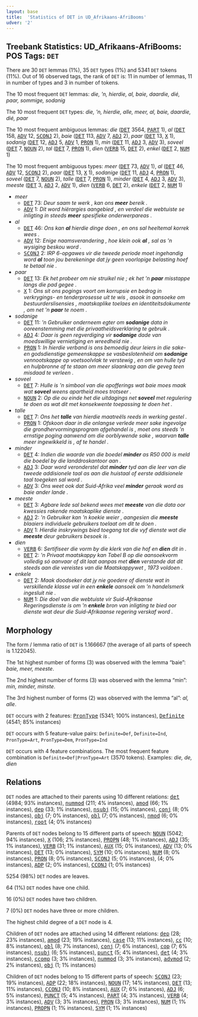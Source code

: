 ```yaml
---
layout: base
title:  'Statistics of DET in UD_Afrikaans-AfriBooms'
udver: '2'
---
```


## Treebank Statistics: UD_Afrikaans-AfriBooms: POS Tags: `DET`

There are 30 `DET` lemmas (1%), 35 `DET` types (1%) and 5341 `DET` tokens (11%).
Out of 16 observed tags, the rank of `DET` is: 11 in number of lemmas, 11 in number of types and 3 in number of tokens.

The 10 most frequent `DET` lemmas: <em>die, 'n, hierdie, al, baie, daardie, dié, paar, sommige, sodanig</em>

The 10 most frequent `DET` types:  <em>die, 'n, hierdie, alle, meer, al, baie, daardie, dié, paar</em>

The 10 most frequent ambiguous lemmas: <em>die</em> (<tt><a href="af_afribooms-pos-DET.html">DET</a></tt> 3564, <tt><a href="af_afribooms-pos-PART.html">PART</a></tt> 1), <em>al</em> (<tt><a href="af_afribooms-pos-DET.html">DET</a></tt> 158, <tt><a href="af_afribooms-pos-ADV.html">ADV</a></tt> 12, <tt><a href="af_afribooms-pos-SCONJ.html">SCONJ</a></tt> 2), <em>baie</em> (<tt><a href="af_afribooms-pos-DET.html">DET</a></tt> 113, <tt><a href="af_afribooms-pos-ADV.html">ADV</a></tt> 7, <tt><a href="af_afribooms-pos-ADJ.html">ADJ</a></tt> 2), <em>paar</em> (<tt><a href="af_afribooms-pos-DET.html">DET</a></tt> 13, <tt><a href="af_afribooms-pos-X.html">X</a></tt> 1), <em>sodanig</em> (<tt><a href="af_afribooms-pos-DET.html">DET</a></tt> 12, <tt><a href="af_afribooms-pos-ADJ.html">ADJ</a></tt> 5, <tt><a href="af_afribooms-pos-ADV.html">ADV</a></tt> 1, <tt><a href="af_afribooms-pos-PRON.html">PRON</a></tt> 1), <em>min</em> (<tt><a href="af_afribooms-pos-DET.html">DET</a></tt> 11, <tt><a href="af_afribooms-pos-ADJ.html">ADJ</a></tt> 3, <tt><a href="af_afribooms-pos-ADV.html">ADV</a></tt> 3), <em>soveel</em> (<tt><a href="af_afribooms-pos-DET.html">DET</a></tt> 7, <tt><a href="af_afribooms-pos-NOUN.html">NOUN</a></tt> 2), <em>tal</em> (<tt><a href="af_afribooms-pos-DET.html">DET</a></tt> 7, <tt><a href="af_afribooms-pos-PRON.html">PRON</a></tt> 1), <em>dien</em> (<tt><a href="af_afribooms-pos-VERB.html">VERB</a></tt> 15, <tt><a href="af_afribooms-pos-DET.html">DET</a></tt> 2), <em>enkel</em> (<tt><a href="af_afribooms-pos-DET.html">DET</a></tt> 2, <tt><a href="af_afribooms-pos-NUM.html">NUM</a></tt> 1)

The 10 most frequent ambiguous types:  <em>meer</em> (<tt><a href="af_afribooms-pos-DET.html">DET</a></tt> 73, <tt><a href="af_afribooms-pos-ADV.html">ADV</a></tt> 1), <em>al</em> (<tt><a href="af_afribooms-pos-DET.html">DET</a></tt> 46, <tt><a href="af_afribooms-pos-ADV.html">ADV</a></tt> 12, <tt><a href="af_afribooms-pos-SCONJ.html">SCONJ</a></tt> 2), <em>paar</em> (<tt><a href="af_afribooms-pos-DET.html">DET</a></tt> 13, <tt><a href="af_afribooms-pos-X.html">X</a></tt> 1), <em>sodanige</em> (<tt><a href="af_afribooms-pos-DET.html">DET</a></tt> 11, <tt><a href="af_afribooms-pos-ADJ.html">ADJ</a></tt> 4, <tt><a href="af_afribooms-pos-PRON.html">PRON</a></tt> 1), <em>soveel</em> (<tt><a href="af_afribooms-pos-DET.html">DET</a></tt> 7, <tt><a href="af_afribooms-pos-NOUN.html">NOUN</a></tt> 2), <em>talle</em> (<tt><a href="af_afribooms-pos-DET.html">DET</a></tt> 7, <tt><a href="af_afribooms-pos-PRON.html">PRON</a></tt> 1), <em>minder</em> (<tt><a href="af_afribooms-pos-DET.html">DET</a></tt> 4, <tt><a href="af_afribooms-pos-ADJ.html">ADJ</a></tt> 3, <tt><a href="af_afribooms-pos-ADV.html">ADV</a></tt> 3), <em>meeste</em> (<tt><a href="af_afribooms-pos-DET.html">DET</a></tt> 3, <tt><a href="af_afribooms-pos-ADJ.html">ADJ</a></tt> 2, <tt><a href="af_afribooms-pos-ADV.html">ADV</a></tt> 1), <em>dien</em> (<tt><a href="af_afribooms-pos-VERB.html">VERB</a></tt> 6, <tt><a href="af_afribooms-pos-DET.html">DET</a></tt> 2), <em>enkele</em> (<tt><a href="af_afribooms-pos-DET.html">DET</a></tt> 2, <tt><a href="af_afribooms-pos-NUM.html">NUM</a></tt> 1)


* <em>meer</em>
  * <tt><a href="af_afribooms-pos-DET.html">DET</a></tt> 73: <em>Deur saam te werk , kan ons <b>meer</b> bereik .</em>
  * <tt><a href="af_afribooms-pos-ADV.html">ADV</a></tt> 1: <em>Dit word hiërargies aangebied , en verdeel die webtuiste se inligting in steeds <b>meer</b> spesifieke onderwerpareas .</em>
* <em>al</em>
  * <tt><a href="af_afribooms-pos-DET.html">DET</a></tt> 46: <em>Ons kan <b>al</b> hierdie dinge doen , en ons sal heeltemal korrek wees .</em>
  * <tt><a href="af_afribooms-pos-ADV.html">ADV</a></tt> 12: <em>Enige naamsverandering , hoe klein ook <b>al</b> , sal as 'n wysiging beskou word .</em>
  * <tt><a href="af_afribooms-pos-SCONJ.html">SCONJ</a></tt> 2: <em>IRP 6-opgawes vir die tweede periode moet ingehandig word <b>al</b> toon jou berekeninge dat jy geen voorlopige belasting hoef te betaal nie .</em>
* <em>paar</em>
  * <tt><a href="af_afribooms-pos-DET.html">DET</a></tt> 13: <em>Ek het probeer om nie struikel nie ; ek het 'n <b>paar</b> misstappe langs die pad gegee .</em>
  * <tt><a href="af_afribooms-pos-X.html">X</a></tt> 1: <em>Ons sit ons pogings voort om korrupsie en bedrog in verkrygings- en tenderprosesse uit te wis , asook in aansoeke om bestuurderslisensies , maatskaplike toelaes en identiteitsdokumente , om net 'n <b>paar</b> te noem .</em>
* <em>sodanige</em>
  * <tt><a href="af_afribooms-pos-DET.html">DET</a></tt> 11: <em>'n Gebruiker onderneem egter om <b>sodanige</b> data in ooreenstemming met die privaatheidsverklaring te gebruik .</em>
  * <tt><a href="af_afribooms-pos-ADJ.html">ADJ</a></tt> 4: <em>Daar is geen regverdiging vir <b>sodanige</b> dade van moedswillige vernietiging en wreedheid nie .</em>
  * <tt><a href="af_afribooms-pos-PRON.html">PRON</a></tt> 1: <em>In hierdie verband is ons bemoedig deur leiers in die sake- en godsdienstige gemeenskappe se vasbeslotenheid om <b>sodanige</b> vennootskappe op voetsoolvlak te verstewig , en om van hulle tyd en hulpbronne af te staan om meer slaankrag aan die geveg teen misdaad te verleen .</em>
* <em>soveel</em>
  * <tt><a href="af_afribooms-pos-DET.html">DET</a></tt> 7: <em>Hulle is 'n simbool van die opofferings wat baie moes maak wat <b>soveel</b> weens apartheid moes trotseer .</em>
  * <tt><a href="af_afribooms-pos-NOUN.html">NOUN</a></tt> 2: <em>Op die ou einde het die uitdagings net <b>soveel</b> met regulering te doen as wat dit met konsekwente toepassing te doen het .</em>
* <em>talle</em>
  * <tt><a href="af_afribooms-pos-DET.html">DET</a></tt> 7: <em>Ons het <b>talle</b> van hierdie maatreëls reeds in werking gestel .</em>
  * <tt><a href="af_afribooms-pos-PRON.html">PRON</a></tt> 1: <em>Ofskoon daar in die onlangse verlede meer sake ingevolge die grondhervormingsprogram afgehandel is , moet ons steeds 'n ernstige poging aanwend om die oorblywende sake , waarvan <b>talle</b> meer ingewikkeld is , af te handel .</em>
* <em>minder</em>
  * <tt><a href="af_afribooms-pos-DET.html">DET</a></tt> 4: <em>Indien die waarde van die boedel <b>minder</b> as R50 000 is meld die boedel by die landdroskantoor aan .</em>
  * <tt><a href="af_afribooms-pos-ADJ.html">ADJ</a></tt> 3: <em>Daar word veronderstel dat <b>minder</b> tyd aan die leer van die tweede addisionele taal as aan die huistaal of eerste addisionele taal toegeken sal word .</em>
  * <tt><a href="af_afribooms-pos-ADV.html">ADV</a></tt> 3: <em>Ons weet ook dat Suid-Afrika veel <b>minder</b> geraak word as baie ander lande .</em>
* <em>meeste</em>
  * <tt><a href="af_afribooms-pos-DET.html">DET</a></tt> 3: <em>Agbare lede sal bekend wees met <b>meeste</b> van die data oor kwessies rakende maatskaplike dienste .</em>
  * <tt><a href="af_afribooms-pos-ADJ.html">ADJ</a></tt> 2: <em>'n Gebruiker kan 'n koekie weier , aangesien die <b>meeste</b> blaaiers individuele gebruikers toelaat om dit te doen .</em>
  * <tt><a href="af_afribooms-pos-ADV.html">ADV</a></tt> 1: <em>Hierdie inskrywings bied toegang tot die vyf dienste wat die <b>meeste</b> deur gebruikers besoek is .</em>
* <em>dien</em>
  * <tt><a href="af_afribooms-pos-VERB.html">VERB</a></tt> 6: <em>Sertifiseer die vorm by die klerk van die hof en <b>dien</b> dit in .</em>
  * <tt><a href="af_afribooms-pos-DET.html">DET</a></tt> 2: <em>'n Privaat maatskappy kan Tabel B op die aansoekvorm volledig só aanvaar of dit laat aanpas met <b>dien</b> verstande dat dit steeds aan die vereistes van die Maatskappywet , 1973 voldoen .</em>
* <em>enkele</em>
  * <tt><a href="af_afribooms-pos-DET.html">DET</a></tt> 2: <em>Maak doodseker dat jy nie goedere of dienste wat in verskillende klasse val in een <b>enkele</b> aansoek om 'n handelsmerk ingesluit nie .</em>
  * <tt><a href="af_afribooms-pos-NUM.html">NUM</a></tt> 1: <em>Die doel van die webtuiste vir Suid-Afrikaanse Regeringsdienste is om 'n <b>enkele</b> bron van inligting te bied oor dienste wat deur die Suid-Afrikaanse regering verskaf word .</em>

## Morphology

The form / lemma ratio of `DET` is 1.166667 (the average of all parts of speech is 1.122045).

The 1st highest number of forms (3) was observed with the lemma “baie”: <em>baie, meer, meeste</em>.

The 2nd highest number of forms (3) was observed with the lemma “min”: <em>min, minder, minste</em>.

The 3rd highest number of forms (2) was observed with the lemma “al”: <em>al, alle</em>.

`DET` occurs with 2 features: <tt><a href="af_afribooms-feat-PronType.html">PronType</a></tt> (5341; 100% instances), <tt><a href="af_afribooms-feat-Definite.html">Definite</a></tt> (4541; 85% instances)

`DET` occurs with 5 feature-value pairs: `Definite=Def`, `Definite=Ind`, `PronType=Art`, `PronType=Dem`, `PronType=Ind`

`DET` occurs with 4 feature combinations.
The most frequent feature combination is `Definite=Def|PronType=Art` (3570 tokens).
Examples: <em>die, de, dien</em>


## Relations

`DET` nodes are attached to their parents using 10 different relations: <tt><a href="af_afribooms-dep-det.html">det</a></tt> (4984; 93% instances), <tt><a href="af_afribooms-dep-nummod.html">nummod</a></tt> (211; 4% instances), <tt><a href="af_afribooms-dep-amod.html">amod</a></tt> (66; 1% instances), <tt><a href="af_afribooms-dep-dep.html">dep</a></tt> (33; 1% instances), <tt><a href="af_afribooms-dep-nsubj.html">nsubj</a></tt> (15; 0% instances), <tt><a href="af_afribooms-dep-conj.html">conj</a></tt> (8; 0% instances), <tt><a href="af_afribooms-dep-obj.html">obj</a></tt> (7; 0% instances), <tt><a href="af_afribooms-dep-obl.html">obl</a></tt> (7; 0% instances), <tt><a href="af_afribooms-dep-nmod.html">nmod</a></tt> (6; 0% instances), <tt><a href="af_afribooms-dep-root.html">root</a></tt> (4; 0% instances)

Parents of `DET` nodes belong to 15 different parts of speech: <tt><a href="af_afribooms-pos-NOUN.html">NOUN</a></tt> (5042; 94% instances), <tt><a href="af_afribooms-pos-X.html">X</a></tt> (106; 2% instances), <tt><a href="af_afribooms-pos-PROPN.html">PROPN</a></tt> (48; 1% instances), <tt><a href="af_afribooms-pos-ADJ.html">ADJ</a></tt> (35; 1% instances), <tt><a href="af_afribooms-pos-VERB.html">VERB</a></tt> (31; 1% instances), <tt><a href="af_afribooms-pos-AUX.html">AUX</a></tt> (15; 0% instances), <tt><a href="af_afribooms-pos-ADV.html">ADV</a></tt> (13; 0% instances), <tt><a href="af_afribooms-pos-DET.html">DET</a></tt> (13; 0% instances), <tt><a href="af_afribooms-pos-SYM.html">SYM</a></tt> (10; 0% instances), <tt><a href="af_afribooms-pos-NUM.html">NUM</a></tt> (8; 0% instances), <tt><a href="af_afribooms-pos-PRON.html">PRON</a></tt> (8; 0% instances), <tt><a href="af_afribooms-pos-SCONJ.html">SCONJ</a></tt> (5; 0% instances),  (4; 0% instances), <tt><a href="af_afribooms-pos-ADP.html">ADP</a></tt> (2; 0% instances), <tt><a href="af_afribooms-pos-CCONJ.html">CCONJ</a></tt> (1; 0% instances)

5254 (98%) `DET` nodes are leaves.

64 (1%) `DET` nodes have one child.

16 (0%) `DET` nodes have two children.

7 (0%) `DET` nodes have three or more children.

The highest child degree of a `DET` node is 4.

Children of `DET` nodes are attached using 14 different relations: <tt><a href="af_afribooms-dep-dep.html">dep</a></tt> (28; 23% instances), <tt><a href="af_afribooms-dep-amod.html">amod</a></tt> (23; 19% instances), <tt><a href="af_afribooms-dep-case.html">case</a></tt> (13; 11% instances), <tt><a href="af_afribooms-dep-cc.html">cc</a></tt> (10; 8% instances), <tt><a href="af_afribooms-dep-obl.html">obl</a></tt> (8; 7% instances), <tt><a href="af_afribooms-dep-conj.html">conj</a></tt> (7; 6% instances), <tt><a href="af_afribooms-dep-cop.html">cop</a></tt> (7; 6% instances), <tt><a href="af_afribooms-dep-nsubj.html">nsubj</a></tt> (6; 5% instances), <tt><a href="af_afribooms-dep-punct.html">punct</a></tt> (5; 4% instances), <tt><a href="af_afribooms-dep-det.html">det</a></tt> (4; 3% instances), <tt><a href="af_afribooms-dep-ccomp.html">ccomp</a></tt> (3; 3% instances), <tt><a href="af_afribooms-dep-nummod.html">nummod</a></tt> (3; 3% instances), <tt><a href="af_afribooms-dep-advmod.html">advmod</a></tt> (2; 2% instances), <tt><a href="af_afribooms-dep-obj.html">obj</a></tt> (1; 1% instances)

Children of `DET` nodes belong to 15 different parts of speech: <tt><a href="af_afribooms-pos-SCONJ.html">SCONJ</a></tt> (23; 19% instances), <tt><a href="af_afribooms-pos-ADP.html">ADP</a></tt> (22; 18% instances), <tt><a href="af_afribooms-pos-NOUN.html">NOUN</a></tt> (17; 14% instances), <tt><a href="af_afribooms-pos-DET.html">DET</a></tt> (13; 11% instances), <tt><a href="af_afribooms-pos-CCONJ.html">CCONJ</a></tt> (10; 8% instances), <tt><a href="af_afribooms-pos-AUX.html">AUX</a></tt> (7; 6% instances), <tt><a href="af_afribooms-pos-ADJ.html">ADJ</a></tt> (6; 5% instances), <tt><a href="af_afribooms-pos-PUNCT.html">PUNCT</a></tt> (5; 4% instances), <tt><a href="af_afribooms-pos-PART.html">PART</a></tt> (4; 3% instances), <tt><a href="af_afribooms-pos-VERB.html">VERB</a></tt> (4; 3% instances), <tt><a href="af_afribooms-pos-ADV.html">ADV</a></tt> (3; 3% instances), <tt><a href="af_afribooms-pos-PRON.html">PRON</a></tt> (3; 3% instances), <tt><a href="af_afribooms-pos-NUM.html">NUM</a></tt> (1; 1% instances), <tt><a href="af_afribooms-pos-PROPN.html">PROPN</a></tt> (1; 1% instances), <tt><a href="af_afribooms-pos-SYM.html">SYM</a></tt> (1; 1% instances)


